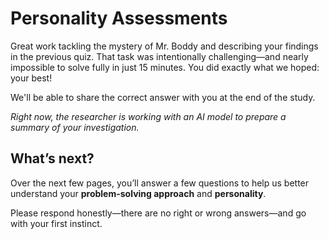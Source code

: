 # Personality Assessments

Great work tackling the mystery of Mr. Boddy and describing your findings in the previous quiz. That task was intentionally challenging—and nearly impossible to solve fully in just 15 minutes. You did exactly what we hoped: your best!

We'll be able to share the correct answer with you at the end of the study.

*Right now, the researcher is working with an AI model to prepare a summary of your investigation.*

## What’s next?

Over the next few pages, you’ll answer a few questions to help us better understand your **problem-solving approach** and **personality**.

Please respond honestly—there are no right or wrong answers—and go with your first instinct.
